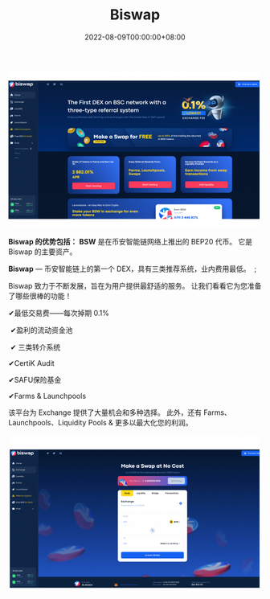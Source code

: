 ﻿---
title: "Biswap"
description: "BSC网络上第一个具有三种推荐系统的DEX"
date: 2022-08-09T00:00:00+08:00
lastmod: 2022-08-09T00:00:00+08:00
draft: false
authors: ["crazyxuanshao"]
featuredImage: "biswap.png"
tags: ["DeFi","Biswap"]
categories: ["nfts"]
nfts: ["DeFi"]
blockchain: "BSC"
website: "https://biswap.org/?ref=1aefec6b3cf777fba8be&utm_source=DappRadar&utm_medium=deeplink&utm_campaign=visit-website"
twitter: "https://twitter.com/Biswap_DEX"
discord: ""
telegram: "https://t.me/biswap_news"
github: ""
youtube: "https://www.youtube.com/channel/UCHartwkRUURf2Q7MlKOV84w"
twitch: ""
facebook: ""
instagram: "https://www.instagram.com/accounts/login/?next=/biswap_org/"
reddit: ""
medium: "https://biswap-dex.medium.com/"
steam: ""
gitbook: ""
googleplay: ""
appstore: ""
status: "Live"
weight: 
lightgallery: true
toc: true
pinned: false
recommend: false
recommend1: false

---

![kdiosan](kdiosan.png)

<p><strong>Biswap 的优势包括：</strong> <strong>BSW</strong> 是在币安智能链网络上推出的 BEP20 代币。 它是 Biswap 的主要资产。&nbsp;</p><p><strong>Biswap</strong> — 币安智能链上的第一个 DEX，具有三类推荐系统，业内费用最低。&nbsp ;</p><p>Biswap 致力于不断发展，旨在为用户提供最舒适的服务。 让我们看看它为您准备了哪些很棒的功能！</p><p>✔最低交易费——每次掉期 0.1%</p><p>&nbsp;✔盈利的流动资金池</p><p>&nbsp;✔ 三类转介系统&nbsp;</p><p>✔CertiK Audit &nbsp;</p><p>✔SAFU保险基金&nbsp;</p><p>✔Farms &amp; Launchpools</p><p>该平台为 Exchange 提供了大量机会和多种选择。 此外，还有 Farms、Launchpools、Liquidity Pools &amp; 更多以最大化您的利润。</p>

![dsin](dsin.png)